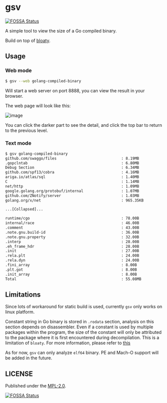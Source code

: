 # gsv

[![FOSSA Status](https://app.fossa.com/api/projects/git%2Bgithub.com%2FZxilly%2Fgo-size-view.svg?type=shield)](https://app.fossa.com/projects/git%2Bgithub.com%2FZxilly%2Fgo-size-view?ref=badge_shield)

A simple tool to view the size of a Go compiled binary. 

Build on top of [bloaty](https://github.com/google/bloaty).

## Usage

### Web mode

```bash
$ gsv --web golang-compiled-binary
```

Will start a web server on port 8888, you can view the result in your browser.

The web page will look like this:

![image](https://user-images.githubusercontent.com/31370133/225002647-1e37e52f-dada-4adb-a33b-e806396621cf.png)


You can click the darker part to see the detail, and click the top bar to return to the previous level.

### Text mode 

```bash
$ gsv golang-compiled-binary
github.com/swaggo/files                             : 8.19MB
.gopclntab                                          : 6.80MB
Debug Section                                       : 6.34MB
github.com/spf13/cobra                              : 4.16MB
ariga.io/atlas/sql                                  : 1.40MB
C                                                   : 1.14MB
net/http                                            : 1.09MB
google.golang.org/protobuf/internal                 : 1.07MB
github.com/ZNotify/server                           : 1.03MB
golang.org/x/net                                    : 965.35KB

...[Collapsed]...

runtime/cgo                                         : 78.00B
internal/race                                       : 46.00B
.comment                                            : 43.00B
.note.gnu.build-id                                  : 36.00B
.note.gnu.property                                  : 32.00B
.interp                                             : 28.00B
.eh_frame_hdr                                       : 28.00B
.init                                               : 27.00B
.rela.plt                                           : 24.00B
.rela.dyn                                           : 24.00B
.fini_array                                         : 8.00B
.plt.got                                            : 8.00B
.init_array                                         : 8.00B
Total                                               : 55.08MB

```

## Limitations

Since lots of workaround for static build is used, currently `gsv` only works on linux platform.

Constant string in Go binary is stored in `.rodata` section, analysis on this section depends on disassembler. Even if a constant is used by multiple packages within the program, the size of the constant will only be attributed to the package where it is first encountered during decompilation. This is a limitation of `bloaty`. For more information, please refer to [this](https://github.com/google/bloaty/blob/main/doc/how-bloaty-works.md)

As for now, `gsv` can only analyze `elf64` binary. PE and Mach-O support will be added in the future.

## LICENSE

Published under the [MPL-2.0](https://www.mozilla.org/en-US/MPL/2.0/).

[![FOSSA Status](https://app.fossa.com/api/projects/git%2Bgithub.com%2FZxilly%2Fgo-size-view.svg?type=large)](https://app.fossa.com/projects/git%2Bgithub.com%2FZxilly%2Fgo-size-view?ref=badge_large)